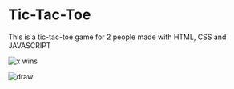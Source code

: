 # Tic-Tac-Toe

This is a tic-tac-toe game for 2 people made with HTML, CSS and JAVASCRIPT

![x wins](https://user-images.githubusercontent.com/55401423/104299330-19184200-54eb-11eb-98fe-3b4fdfa46051.gif)

![draw](https://user-images.githubusercontent.com/55401423/104299504-5086ee80-54eb-11eb-99ef-d14ec9f4692f.gif)
